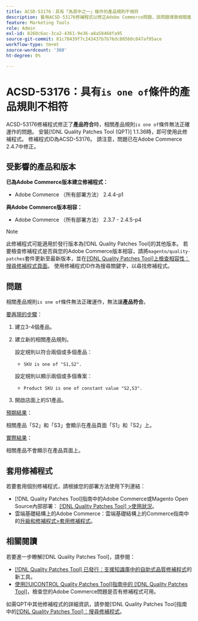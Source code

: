 ```yaml
---
title: ACSD-53176：具有「為其中之一」條件的產品規則不相符
description: 套用ACSD-53176修補程式以修正Adobe Commerce問題，該問題導致相關產品規則「為其中一項」條件無法正確用於「相符產品」。
feature: Marketing Tools
role: Admin
exl-id: 8260c6ac-3ca2-4361-9e36-a8a58468fa95
source-git-commit: 81c78439f7c243437b7b76dc80560c847af95ace
workflow-type: tm+mt
source-wordcount: '360'
ht-degree: 0%

---
```


# ACSD-53176：具有`is one of`條件的產品規則不相符

ACSD-53176修補程式修正了&#x200B;**產品符合**&#x200B;時，相關產品規則`is one of`條件無法正確運作的問題。 安裝[!DNL Quality Patches Tool (QPT)] 1.1.36時，即可使用此修補程式。 修補程式ID為ACSD-53176。 請注意，問題已在Adobe Commerce 2.4.7中修正。

## 受影響的產品和版本

**已為Adobe Commerce版本建立修補程式：**

* Adobe Commerce （所有部署方法） 2.4.4-p1

**與Adobe Commerce版本相容：**

* Adobe Commerce （所有部署方法） 2.3.7 - 2.4.5-p4

>[!NOTE]
>
>此修補程式可能適用於發行版本為[!DNL Quality Patches Tool]的其他版本。 若要檢查修補程式是否與您的Adobe Commerce版本相容，請將`magento/quality-patches`套件更新至最新版本，並在[[!DNL Quality Patches Tool]上檢查相容性：搜尋修補程式頁面](https://experienceleague.adobe.com/tools/commerce-quality-patches/index.html?lang=zh-Hant)。 使用修補程式ID作為搜尋關鍵字，以尋找修補程式。

## 問題

相關產品規則`is one of`條件無法正確運作，無法讓&#x200B;**產品符合**。

<u>要再現的步驟</u>：

1. 建立3-4個產品。
1. 建立新的相關產品規則。

   設定規則以符合兩個或多個產品：
   * `SKU is one of "S1,S2".`

   設定規則以顯示兩個或多個專案：
   * `Product SKU is one of constant value "S2,S3".`

1. 開啟店面上的S1產品。

<u>預期結果</u>：

相關產品「S2」和「S3」會顯示在產品頁面「S1」和「S2」上。

<u>實際結果</u>：

相關產品不會顯示在產品頁面上。

## 套用修補程式

若要套用個別修補程式，請根據您的部署方法使用下列連結：

* [!DNL Quality Patches Tool]指南中的Adobe Commerce或Magento Open Source內部部署： [[!DNL Quality Patches Tool] >使用狀況](/help/tools/quality-patches-tool/usage.md)。
* 雲端基礎結構上的Adobe Commerce：雲端基礎結構上的Commerce指南中的[升級和修補程式>套用修補程式](https://experienceleague.adobe.com/docs/commerce-cloud-service/user-guide/develop/upgrade/apply-patches.html?lang=zh-Hant)。

## 相關閱讀

若要進一步瞭解[!DNL Quality Patches Tool]，請參閱：

* [[!DNL Quality Patches Tool] 已發行：支援知識庫中的自助式品質修補程式](https://experienceleague.adobe.com/zh-hant/docs/commerce-knowledge-base/kb/announcements/commerce-announcements/magento-quality-patches-released-new-tool-to-self-serve-quality-patches)的新工具。
* [使用[!UICONTROL Quality Patches Tool]指南中的 [!DNL Quality Patches Tool]](/help/tools/quality-patches-tool/patches-available-in-qpt/check-patch-for-magento-issue-with-magento-quality-patches.md)，檢查您的Adobe Commerce問題是否有修補程式可用。


如需QPT中其他修補程式的詳細資訊，請參閱[!DNL Quality Patches Tool]指南中的[[!DNL Quality Patches Tool]：搜尋修補程式](https://experienceleague.adobe.com/tools/commerce-quality-patches/index.html?lang=zh-Hant)。
